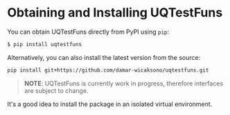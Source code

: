 # Obtaining and Installing UQTestFuns

You can obtain UQTestFuns directly from PyPI using `pip`:

```bash
$ pip install uqtestfuns
```

Alternatively, you can also install the latest version from the source:

```bash
pip install git+https://github.com/damar-wicaksono/uqtestfuns.git
```

> **NOTE**: UQTestFuns is currently work in progress,
> therefore interfaces are subject to change.

It's a good idea to install the package in an isolated virtual environment.
